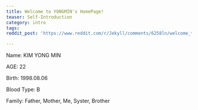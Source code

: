 ```yaml
---
title: Welcome to YONGMIN's HomePage!
teaser: Self-Introduction
category: intro
tags: 
reddit_post: 'https://www.reddit.com/r/Jekyll/comments/6258ln/welcome_to_solana/'

---
```

Name: KIM YONG MIN<bn />

AGE: 22<bn />

Birth: 1998.08.06<bn />

Blood Type: B<bn />

Family: Father, Mother, Me, Syster, Brother


[kd]: http://kramdown.gettalong.org/
[rd]: https://github.com/davidfstr/rdiscount
[rc]: https://github.com/vmg/redcarpet
[kds]: https://kramdown.gettalong.org/syntax.html
